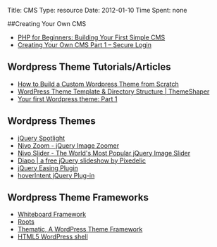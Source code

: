 Title: CMS
Type: resource
Date: 2012-01-10
Time Spent: none

##Creating Your Own CMS

- [PHP for Beginners: Building Your First Simple CMS](http://css-tricks.com/php-for-beginners-building-your-first-simple-cms/)
- [Creating Your Own CMS Part 1 – Secure Login](http://www.1stwebdesigner.com/tutorials/creating-your-own-cms-1/)

## Wordpress Theme Tutorials/Articles

- [How to Build a Custom Wordpress Theme from Scratch](http://www.blog.spoongraphics.co.uk/tutorials/how-to-build-a-custom-wordpress-theme-from-scratch)
- [WordPress Theme Template &amp; Directory Structure | ThemeShaper](http://themeshaper.com/2009/06/25/wordpress-theme-template-directory-structure-tutorial/)
- [Your first Wordpress theme: Part 1](http://www.1stwebdesigner.com/tutorials/how-to-create-your-first-wordpress-theme-part-1/)

## Wordpress Themes

- [jQuery Spotlight](http://dev7studios.com/demo/jquery-spotlight/)
- [Nivo Zoom - jQuery Image Zoomer](http://nivozoom.dev7studios.com/)
- [Nivo Slider - The World&#39;s Most Popular jQuery Image Slider](http://nivo.dev7studios.com/)
- [Diapo | a free jQuery slideshow by Pixedelic](http://www.pixedelic.com/plugins/diapo/)
- [jQuery Easing Plugin](http://gsgd.co.uk/sandbox/jquery/easing/)
- [hoverIntent jQuery Plug-in](http://cherne.net/brian/resources/jquery.hoverIntent.html)

## Wordpress Theme Frameworks

- [Whiteboard Framework](http://whiteboardframework.com/)
- [Roots](http://www.rootstheme.com/)
- [Thematic, A WordPress Theme Framework](http://themeshaper.com/thematic/)
- [HTML5 WordPress shell](http://html5.mimoymima.com/)

